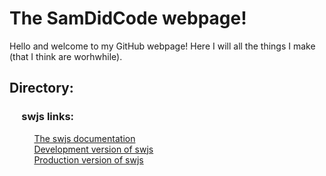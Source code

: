 # The SamDidCode webpage!
Hello and welcome to my GitHub webpage! Here I will all the things I make (that I think are worhwhile). 
## Directory:
### &nbsp;&nbsp;&nbsp;&nbsp;&nbsp;swjs links:
&nbsp;&nbsp;&nbsp;&nbsp;&nbsp;&nbsp;&nbsp;&nbsp;&nbsp;&nbsp;[The swjs documentation](https://github.com/SamDidCode/SamDidCode.github.io/blob/master/swjsDocumentation.md)<br>&nbsp;&nbsp;&nbsp;&nbsp;&nbsp;&nbsp;&nbsp;&nbsp;&nbsp;&nbsp;[Development version of swjs](https://github.com/SamDidCode/SamDidCode.github.io/blob/master/jsssDevelopment.js)<br>&nbsp;&nbsp;&nbsp;&nbsp;&nbsp;&nbsp;&nbsp;&nbsp;&nbsp;&nbsp;[Production version of swjs](https://github.com/SamDidCode/SamDidCode.github.io/blob/master/swjs.js)
